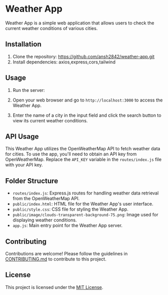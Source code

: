 # Weather App

Weather App is a simple web application that allows users to check the current weather conditions of various cities.

## Installation

1. Clone the repository:
https://github.com/ansh2842/weather-app.git
2. Install dependencies: axios,express,cors,tailwind
   

## Usage

1. Run the server:

2. Open your web browser and go to `http://localhost:3000` to access the Weather App.

3. Enter the name of a city in the input field and click the search button to view its current weather conditions.

## API Usage

This Weather App utilizes the OpenWeatherMap API to fetch weather data for cities. To use the app, you'll need to obtain an API key from OpenWeatherMap. Replace the `API_KEY` variable in the `routes/index.js` file with your API key.

## Folder Structure

- `routes/index.js`: Express.js routes for handling weather data retrieval from the OpenWeatherMap API.
- `public/index.html`: HTML file for the Weather App's user interface.
- `public/style.css`: CSS file for styling the Weather App.
- `public/image/clouds-transparent-background-75.png`: Image used for displaying weather conditions.
- `app.js`: Main entry point for the Weather App server.

## Contributing

Contributions are welcome! Please follow the guidelines in [CONTRIBUTING.md](CONTRIBUTING.md) to contribute to this project.

## License

This project is licensed under the [MIT License](LICENSE).
